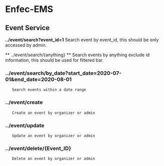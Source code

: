 # Enfec-EMS

## Event Service

**../event/search?event_id=1**
       Search event by event_id, this should be only accessed by admin.  

** ../event/search/{anything} **
       Search events by anything exclude id information, this should be used for filtered bar. 
       
### ../event/search/by_date?start_date=2020-07-01&end_date=2020-08-01
       Search events within a date range

### ../event/create
       Create an event by organizer or admin

### ../event/update
       Update an event by organizer or admin 
       
### ../event/delete/{Event_ID}
       Delete an event by organizer or admin
